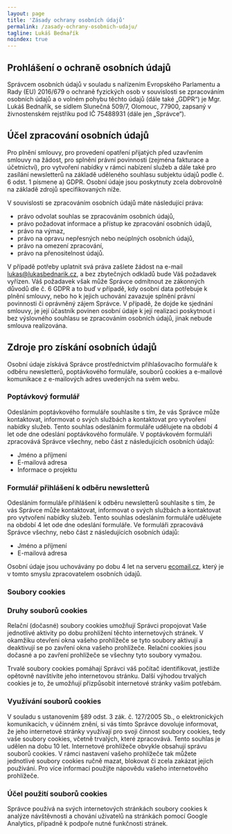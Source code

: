```yaml
---
layout: page
title: 'Zásady ochrany osobních údajů'
permalink: /zasady-ochrany-osobnich-udaju/
tagline: Lukáš Bednařík
noindex: true
---
```


## Prohlášení o ochraně osobních údajů

Správcem osobních údajů v souladu s nařízením Evropského Parlamentu a Rady (EU) 2016/679 o ochraně fyzických osob v souvislosti se zpracováním osobních údajů a o volném pohybu těchto údajů (dále také „GDPR“) je Mgr. Lukáš Bednařík, se sídlem Slunečná 509/7, Olomouc, 77900, zapsaný v živnostenském rejstříku pod IČ 75488931 (dále jen „Správce“).

## Účel zpracování osobních údajů

Pro plnění smlouvy, pro provedení opatření přijatých před uzavřením smlouvy na žádost, pro splnění právní povinnosti (zejména fakturace a účetnictví), pro vytvoření nabídky v rámci nabízení služeb a dále také pro zasílání newsletterů na základě uděleného souhlasu subjektu údajů podle č. 6 odst. 1 písmene a) GDPR. Osobní údaje jsou poskytnuty zcela dobrovolně na základě zdrojů specifikovaných níže.

V souvislosti se zpracováním osobních údajů máte následující práva:

- právo odvolat souhlas se zpracováním osobních údajů,
- právo požadovat informace a přístup ke zpracování osobních údajů,
- právo na výmaz,
- právo na opravu nepřesných nebo neúplných osobních údajů,
- právo na omezení zpracování,
- právo na přenositelnost údajů.

V případě potřeby uplatnit svá práva zašlete žádost na e-mail lukas@lukasbednarik.cz, a bez zbytečných odkladů bude Váš požadavek vyřízen. Váš požadavek však může Správce odmítnout ze zákonných důvodů dle č. 6 GDPR a to buď v případě, kdy osobní data potřebuje k plnění smlouvy, nebo ho k jejich uchování zavazuje splnění právní povinnosti či oprávněný zájem Správce. V případě, že dojde ke sjednání smlouvy, je její účastník povinen osobní údaje k její realizaci poskytnout i bez výslovného souhlasu se zpracováním osobních údajů, jinak nebude smlouva realizována.

## Zdroje pro získání osobních údajů

Osobní údaje získává Správce prostřednictvím přihlašovacího formuláře k odběru newsletterů, poptávkového formuláře, souborů cookies a e-mailové komunikace z e-mailových adres uvedených na svém webu.

### Poptávkový formulář

Odesláním poptávkového formuláře souhlasíte s tím, že vás Správce může kontaktovat, informovat o svých službách a kontaktovat pro vytvoření nabídky služeb. Tento souhlas odesláním formuláře udělujete na období 4 let ode dne odeslání poptávkového formuláře. V poptávkovém formuláři zpracovává Správce všechny, nebo část z následujících osobních údajů:

- Jméno a příjmení
- E-mailová adresa
- Informace o projektu

### Formulář přihlášení k odběru newsletterů

Odesláním formuláře přihlášení k odběru newsletterů souhlasíte s tím, že vás Správce může kontaktovat, informovat o svých službách a kontaktovat pro vytvoření nabídky služeb. Tento souhlas odesláním formuláře udělujete na období 4 let ode dne odeslání formuláře. Ve formuláři zpracovává Správce všechny, nebo část z následujících osobních údajů:

- Jméno a příjmení
- E-mailová adresa

Osobní údaje jsou uchovávány po dobu 4 let na serveru [ecomail.cz](https://www.ecomail.cz/), který je v tomto smyslu zpracovatelem osobních údajů.

### Soubory cookies

### Druhy souborů cookies

Relační (dočasné) soubory cookies umožňují Správci propojovat Vaše jednotlivé aktivity po
dobu prohlížení těchto internetových stránek. V okamžiku otevření okna vašeho prohlížeče se tyto soubory aktivují a deaktivují se po zavření okna vašeho prohlížeče. Relační cookies jsou dočasné a po zavření prohlížeče se všechny tyto soubory vymažou.

Trvalé soubory cookies pomáhají Správci váš počítač identifikovat, jestliže opětovně navštívíte jeho internetovou stránku. Další výhodou trvalých cookies je to, že umožňují přizpůsobit internetové stránky vašim potřebám.

### Využívání souborů cookies

V souladu s ustanovením §89 odst. 3 zák. č. 127/2005 Sb., o elektronických komunikacích, v účinném znění, si vás tímto Správce dovoluje informovat, že jeho internetové stránky využívají pro svoji činnost soubory cookies, tedy vaše soubory cookies, včetně trvalých, které zpracovává. Tento souhlas je udělen na dobu 10 let. Internetové prohlížeče obvykle obsahují správu souborů cookies. V rámci nastavení vašeho prohlížeče tak můžete jednotlivé soubory cookies ručně mazat, blokovat či zcela zakázat jejich používání. Pro více informací použijte nápovědu vašeho internetového prohlížeče.

### Účel použití souborů cookies

Správce používá na svých internetových stránkách soubory cookies k analýze návštěvnosti a chování uživatelů na stránkách pomocí Google Analytics, případně k podpoře nutné funkčnosti stránek.
